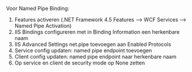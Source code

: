 ﻿Voor Named Pipe Binding:
1. Features activeren (.NET Framework 4.5 Features --> WCF Services --> Named Pipe Activation)
1. IIS Bindings configureren met in Binding Information een herkenbare naam
1. IIS Advanced Settings net.pipe toevoegen aan Enabled Protocols
1. Service config updaten: named pipe endpoint toevoegen
1. Client config updaten: named pipe endpoint naar herkenbare naam
1. Op service en client de security mode op None zetten